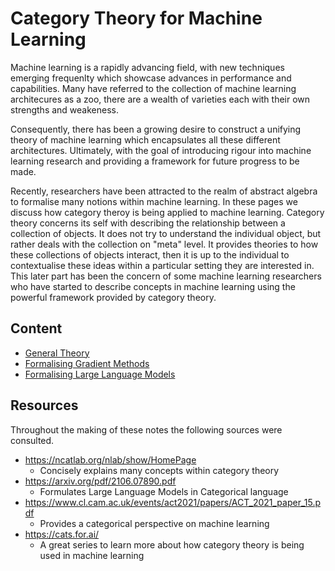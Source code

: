 # Category Theory for Machine Learning

Machine learning is a rapidly advancing field, with new techniques emerging frequenlty which showcase advances in performance and capabilities. Many have referred to the collection of machine learning architecures as a zoo, there are a wealth of varieties each with their own strengths and weakeness. 

Consequently, there has been a growing desire to construct a unifying theory of machine learning which encapsulates all these different architectures. Ultimately, with the goal of introducing rigour into machine learning research and providing a framework for future progress to be made.

Recently, researchers have been attracted to the realm of abstract algebra to formalise many notions within machine learning. In these pages we discuss how category theroy is being applied to machine learning. Category theory concerns its self with describing the relationship between a collection of objects. It does not try to understand the individual object, but rather deals with the collection on "meta" level. It provides theories to how these collections of objects interact, then it is up to the individual to contextualise these ideas within a particular setting they are interested in. This later part has been the concern of some machine learning researchers who have started to describe concepts in machine learning using the powerful framework provided by category theory.

## Content

- [General Theory](/Extra_Courses/category_theory_for_ML/underlying_theory)
- [Formalising Gradient Methods](/Extra_Courses/category_theory_for_ML/formalizing_gradient_methods)
- [Formalising Large Language Models](/Extra_Courses/category_theory_for_ML/LLMs)

## Resources

Throughout the making of these notes the following sources were consulted.
- https://ncatlab.org/nlab/show/HomePage
	- Concisely explains many concepts within category theory
- https://arxiv.org/pdf/2106.07890.pdf
	- Formulates Large Language Models in Categorical language
- https://www.cl.cam.ac.uk/events/act2021/papers/ACT_2021_paper_15.pdf
	- Provides a categorical perspective on machine learning 
- https://cats.for.ai/
	- A great series to learn more about how category theory is being used in machine learning